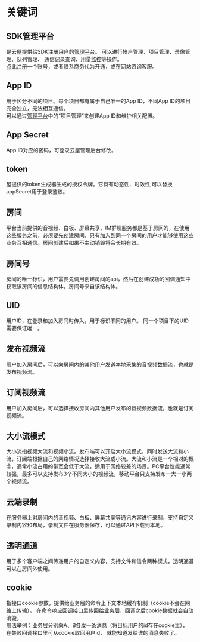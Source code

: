 # 关键词

## SDK管理平台
是云屋提供给SDK注册用户的[管理平台](https://sdk.cloudroom.com/mgr_sdk/)。 可以进行帐户管理、项目管理、录像管理、队列管理、 通信记录查询、用量监控等操作。  
[点此注册](https://sdk.cloudroom.com/mgr_sdk/register.html)一个账号，或者联系商务代为开通，或在网站咨询客服。

## App ID
用于区分不同的项目。每个项目都有属于自己唯一的App ID，不同App ID的项目完全独立，无法相互通信。  
可以通过[管理平台](https://sdk.cloudroom.com/mgr_sdk/)中的“项目管理”来创建App ID和维护相关配置。

## App Secret
App ID对应的密码，可登录云屋管理后台修改。

## token
屋提供的token生成器生成的授权令牌。它具有动态性、时效性,可以替换appSecret用于登录鉴权。

## 房间
平台当前提供的音视频、白板、屏幕共享、IM群聊服务都是基于房间的，在使用这些服务之前，必须要先创建房间，只有加入到同一个房间的用户才能够使用这些业务互相通信。房间创建后如果不主动销毁将会长期有效。

## 房间号
房间的唯一标识，用户需要先调用创建房间的api，然后在创建成功的回调通知中获取该房间的信息结构体。房间号来自该结构体。

## UID
用户ID，在登录和加入房间时传入，用于标识不同的用户。 同一个项目下的UID需要保证唯一。

## 发布视频流
用户加入房间后，可以向房间内的其他用户发送本地采集的音视频数据流，也就是发布视频流。

## 订阅视频流
用户加入房间后，可以选择接收房间内其他用户发布的音视频数据流，也就是订阅视频流。

## 大小流模式
大小流指视频大流和视频小流。发布端可以开启大小流模式，同时发送大流和小流，订阅端根据自己的网络情况选择接收大流或小流。大流和小流是一个相对的概念，通常小流占用的带宽会低于大流，适用于网络较差的场景。PC平台性能通常较强，最多可以支持发布3个不同大小的视频流，移动平台只支持发布一大一小两个视频流。

## 云端录制
在服务器上对房间内的音视频、白板、屏幕共享等通讯内容进行录制，支持自定义录制内容和布局，录制文件在服务器保存，可以通过API下载到本地。

## 透明通道
用于多个客户端之间传递用户的自定义内容，支持文件和信令两种模式，透明通道可以在房间外使用。

## cookie
指接口cookie参数，提供给业务层的命令上下文本地缓存机制（cookie不会在网络上传输）。 在命令响应回调接口里传回给业务层，回调之后cookie数据就会自动消毁。  
用法举例：业务层分别向A、B各发一条消息（将目标用户的id存在cookie里）， 在失败回调接口里可从cookie取回用户id， 就能知道发给谁的消息失败了。
